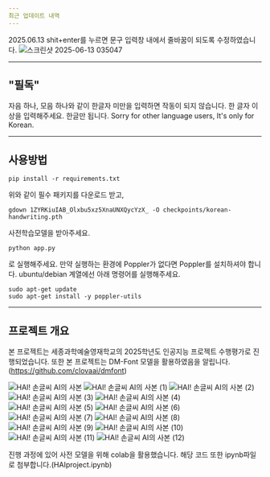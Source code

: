 ```yaml
---
최근 업데이트 내역
---
```

2025.06.13
shit+enter를 누르면 문구 입력창 내에서 줄바꿈이 되도록 수정하였습니다.
![스크린샷 2025-06-13 035047](https://github.com/user-attachments/assets/eadc01ce-2b75-4e73-8718-b92c24118e2c)

---
"필독"
---
자음 하나, 모음 하나와 같이 한글자 미만을 입력하면 작동이 되지 않습니다.
한 글자 이상을 입력해주세요.
한글만 됩니다.
Sorry for other language users, It's only for Korean.

---
사용방법
---
```
pip install -r requirements.txt
```
위와 같이 필수 패키지를 다운로드 받고,
```
gdown 1ZYRKiuIAB_Olxbu5xz5XnaUNXQycYzX_ -O checkpoints/korean-handwriting.pth
```
사전학습모델을 받아주세요.
```
python app.py
```
로 실행해주세요.
만약 실행하는 환경에 Poppler가 없다면 Poppler를 설치하셔야 합니다.
ubuntu/debian 계열에선 아래 명령어를 실행해주세요.
```
sudo apt-get update
sudo apt-get install -y poppler-utils
```

---
프로젝트 개요
---
본 프로젝트는 세종과학예술영재학교의 2025학년도 인공지능 프로젝트 수행평가로 진행되었습니다.
또한 본 프로젝트는 DM-Font 모델을 활용하였음을 알립니다.
(https://github.com/clovaai/dmfont)

![HAI! 손글씨 AI의 사본](https://github.com/user-attachments/assets/339b9f0b-a6e9-4628-996e-04d8745e68de)
![HAI! 손글씨 AI의 사본 (1)](https://github.com/user-attachments/assets/835a5a3f-c92b-4450-93cd-14d249ba4d50)
![HAI! 손글씨 AI의 사본 (2)](https://github.com/user-attachments/assets/79d80683-728c-426a-9db3-a2e384a52c61)
![HAI! 손글씨 AI의 사본 (3)](https://github.com/user-attachments/assets/51e9ec41-a24d-46ad-878a-d14147dd6d95)
![HAI! 손글씨 AI의 사본 (4)](https://github.com/user-attachments/assets/691e9280-93e5-46cb-a889-7abfe19e7d20)
![HAI! 손글씨 AI의 사본 (5)](https://github.com/user-attachments/assets/1144cb18-8d1b-4c6d-afb9-5f305c425304)
![HAI! 손글씨 AI의 사본 (6)](https://github.com/user-attachments/assets/7eb86d87-50f3-4c14-9bc0-4d56ba29e9cf)
![HAI! 손글씨 AI의 사본 (7)](https://github.com/user-attachments/assets/c1c4751e-f7a4-4283-9700-6a57a26007c1)
![HAI! 손글씨 AI의 사본 (8)](https://github.com/user-attachments/assets/fddc7f28-dde7-422f-87b5-fc540b842f6c)
![HAI! 손글씨 AI의 사본 (9)](https://github.com/user-attachments/assets/cbe6ce5d-ec18-4a99-b5f5-6d4fa6b8c589)
![HAI! 손글씨 AI의 사본 (10)](https://github.com/user-attachments/assets/44d70de2-a7bc-4ad8-a635-081a9528bb17)
![HAI! 손글씨 AI의 사본 (11)](https://github.com/user-attachments/assets/7d42a372-4a09-45c9-876e-abbc710f2475)
![HAI! 손글씨 AI의 사본 (12)](https://github.com/user-attachments/assets/f91c08de-52f7-473a-b36f-b136a8843378)

진행 과정에 있어 사전 모델을 위해 colab을 활용했습니다.
해당 코드 또한 ipynb파일로 첨부합니다.(HAIproject.ipynb)


